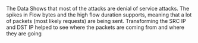 The Data Shows that most of the attacks are denial of service attacks. The spikes in Flow bytes and the high flow duration supports, meaning that a lot of packets (most likely requests) are being sent. Transforming the SRC IP and DST IP helped to see where the packets are coming from and where they are going